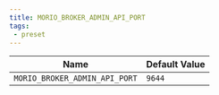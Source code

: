 ```yaml
---
title: MORIO_BROKER_ADMIN_API_PORT
tags: 
 - preset
---
```





<!-- MORIO_AUTO_GENERATED_CONTENT_STARTS - Manual changes made below will be overwritten -->
| Name | Default Value |
|------|---------------|
| `MORIO_BROKER_ADMIN_API_PORT` | `9644` |
<!-- MORIO_AUTO_GENERATED_CONTENT_ENDS - Manual changes made above will be overwritten -->
